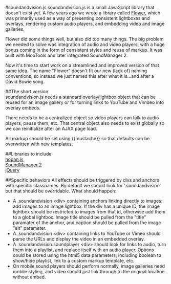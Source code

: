 #soundandvision.js
soundandvision.js is a small JavaScript library that doesn't exist yet. A few years ago we wrote a library called 
[Flower](http://cashmusic.org/tools/flower/), which was primarily used as a way of presenting consistent lightboxes 
and overlays, rendering custom audio players, and embedding video and image galleries. 
  
Flower did some things well, but also did too many things. The big problem we needed to solve was integration of 
audio and video players, with a huge bonus coming in the form of consistent styles and reuse of markup. It was built 
with MooTools and later integrated SoundManager 2. 
  
Now it's time to start work on a streamlined and improved version of that same idea. The name "Flower" doesn't fit 
our new (lack of) naming conventions, so instead we just named this after what it is...and after a David Bowie song. 
  
##The short version  
soundandvision.js needs a standard overlay/lightbox object that can be reused for an image gallery or for turning 
links to YouTube and Vimdeo into overlay embeds. 
  
There needs to be a centralized object so video players can talk to audio players, pause them, etc. That central 
object also needs to exist globally so we can reinitialize after an AJAX page load. 

All markup should be set using {{mustache}} so that defaults can be overwritten with new templates. 

##Libraries to include  
[hogan.js](http://twitter.github.com/hogan.js/)  
[SoundManager 2](http://www.schillmania.com/projects/soundmanager2/)  
[jQuery](http://jquery.com/)  
  
##Specific behaviors
All effects should be triggered by divs and anchors with specific classnames. By default we should look for 
'.soundandvision' but that should be overridable. What should happen:

 - A .soundandvision &lt;div&gt; containing anchors linking directly to images: add images to an image lightbox. If the div 
   has a unique ID, the image lightbox should be restricted to images from that id, otherwise add them to a global 
   lightbox. Image title should be pulled from the "title" paramater of the anchor, and caption should be pulled 
   from the image "alt" parameter. 
 - A .soundandvision &lt;div&gt; containing links to YouTube or Vimeo should parse the URLs and display the video in an 
   embedded overlay.
 - A .soundandvision.soundplayer &lt;div&gt; should look for links to audio, turn them into a playlist, and replace 
   itself with an audio player. Options could be stored using the html5 data parameters, including boolean to 
   show/hide playlist, link to a custom markup template, etc. 
 - On mobile sound players should perform normally, image galleries need mobile styling, and video should just link 
   through to the original location without embed.